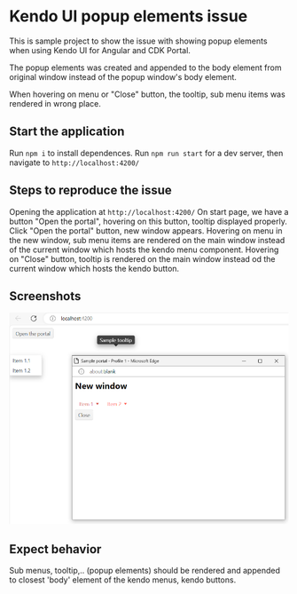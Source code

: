 # Kendo UI popup elements issue

This is sample project to show the issue with showing popup elements when using Kendo UI for Angular and CDK Portal.

The popup elements was created and appended to the body element from original window instead of the popup window's body element. 

When hovering on menu or "Close" button, the tooltip, sub menu items was rendered in wrong place.

## Start the application

Run `npm i` to install dependences.
Run `npm run start` for a dev server, then navigate to `http://localhost:4200/`

## Steps to reproduce the issue

Opening the application at `http://localhost:4200/`
On start page, we have a button "Open the portal", hovering on this button, tooltip displayed properly.
Click "Open the portal" button, new window appears.
Hovering on menu in the new window, sub menu items are rendered on the main window instead of the current window which hosts the kendo menu component.
Hovering on "Close" button, tooltip is rendered on the main window instead od the current window which hosts the kendo button.

## Screenshots
![Example Image](./screenshots/wrong-position.png)

## Expect behavior

Sub menus, tooltip,.. (popup elements) should be rendered and appended to closest 'body' element of the kendo menus, kendo buttons.
